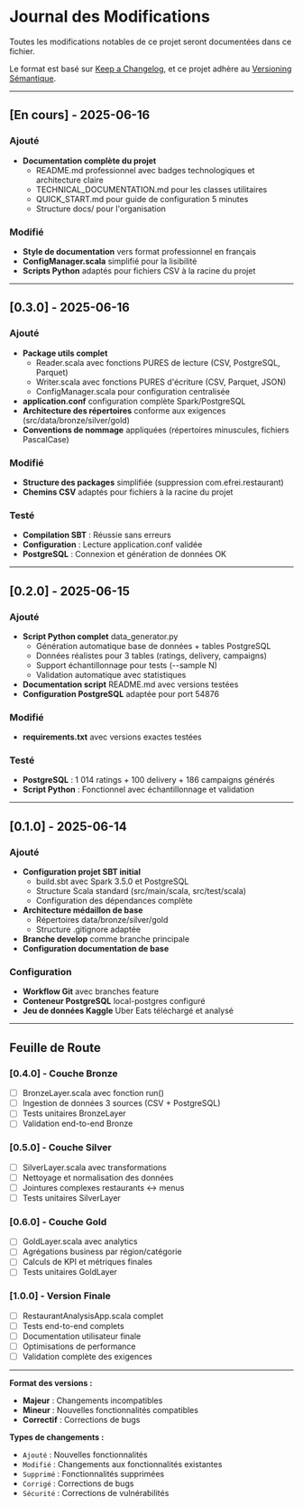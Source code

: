# Journal des Modifications

Toutes les modifications notables de ce projet seront documentées dans ce fichier.

Le format est basé sur [Keep a Changelog](https://keepachangelog.com/en/1.0.0/),
et ce projet adhère au [Versioning Sémantique](https://semver.org/spec/v2.0.0.html).

---

## [En cours] - 2025-06-16

### Ajouté
- **Documentation complète du projet**
  - README.md professionnel avec badges technologiques et architecture claire
  - TECHNICAL_DOCUMENTATION.md pour les classes utilitaires
  - QUICK_START.md pour guide de configuration 5 minutes
  - Structure docs/ pour l'organisation

### Modifié
- **Style de documentation** vers format professionnel en français
- **ConfigManager.scala** simplifié pour la lisibilité
- **Scripts Python** adaptés pour fichiers CSV à la racine du projet

---

## [0.3.0] - 2025-06-16

### Ajouté
- **Package utils complet**
  - Reader.scala avec fonctions PURES de lecture (CSV, PostgreSQL, Parquet)
  - Writer.scala avec fonctions PURES d'écriture (CSV, Parquet, JSON)
  - ConfigManager.scala pour configuration centralisée
- **application.conf** configuration complète Spark/PostgreSQL
- **Architecture des répertoires** conforme aux exigences (src/data/bronze/silver/gold)
- **Conventions de nommage** appliquées (répertoires minuscules, fichiers PascalCase)

### Modifié
- **Structure des packages** simplifiée (suppression com.efrei.restaurant)
- **Chemins CSV** adaptés pour fichiers à la racine du projet

### Testé
- **Compilation SBT** : Réussie sans erreurs
- **Configuration** : Lecture application.conf validée
- **PostgreSQL** : Connexion et génération de données OK

---

## [0.2.0] - 2025-06-15

### Ajouté
- **Script Python complet** data_generator.py
  - Génération automatique base de données + tables PostgreSQL
  - Données réalistes pour 3 tables (ratings, delivery, campaigns)
  - Support échantillonnage pour tests (--sample N)
  - Validation automatique avec statistiques
- **Documentation script** README.md avec versions testées
- **Configuration PostgreSQL** adaptée pour port 54876

### Modifié
- **requirements.txt** avec versions exactes testées

### Testé
- **PostgreSQL** : 1 014 ratings + 100 delivery + 186 campaigns générés
- **Script Python** : Fonctionnel avec échantillonnage et validation

---

## [0.1.0] - 2025-06-14

### Ajouté
- **Configuration projet SBT initial**
  - build.sbt avec Spark 3.5.0 et PostgreSQL
  - Structure Scala standard (src/main/scala, src/test/scala)
  - Configuration des dépendances complète
- **Architecture médaillon de base**
  - Répertoires data/bronze/silver/gold
  - Structure .gitignore adaptée
- **Branche develop** comme branche principale
- **Configuration documentation de base**

### Configuration
- **Workflow Git** avec branches feature
- **Conteneur PostgreSQL** local-postgres configuré
- **Jeu de données Kaggle** Uber Eats téléchargé et analysé

---

## Feuille de Route

### [0.4.0] - Couche Bronze
- [ ] BronzeLayer.scala avec fonction run()
- [ ] Ingestion de données 3 sources (CSV + PostgreSQL)
- [ ] Tests unitaires BronzeLayer
- [ ] Validation end-to-end Bronze

### [0.5.0] - Couche Silver  
- [ ] SilverLayer.scala avec transformations
- [ ] Nettoyage et normalisation des données
- [ ] Jointures complexes restaurants ↔ menus
- [ ] Tests unitaires SilverLayer

### [0.6.0] - Couche Gold
- [ ] GoldLayer.scala avec analytics
- [ ] Agrégations business par région/catégorie
- [ ] Calculs de KPI et métriques finales
- [ ] Tests unitaires GoldLayer

### [1.0.0] - Version Finale
- [ ] RestaurantAnalysisApp.scala complet
- [ ] Tests end-to-end complets
- [ ] Documentation utilisateur finale
- [ ] Optimisations de performance
- [ ] Validation complète des exigences

---

**Format des versions :** 
- **Majeur** : Changements incompatibles
- **Mineur** : Nouvelles fonctionnalités compatibles
- **Correctif** : Corrections de bugs

**Types de changements :**
- `Ajouté` : Nouvelles fonctionnalités
- `Modifié` : Changements aux fonctionnalités existantes  
- `Supprimé` : Fonctionnalités supprimées
- `Corrigé` : Corrections de bugs
- `Sécurité` : Corrections de vulnérabilités
